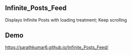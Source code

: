 ## Infinite_Posts_Feed
Displays Infinite Posts with loading treatment; Keep scrolling

## Demo
https://sarathkumar6.github.io/Infinite_Posts_Feed/
